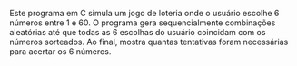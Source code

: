 Este programa em C simula um jogo de loteria onde o usuário escolhe 6 números entre 1 e 60. O programa gera sequencialmente combinações aleatórias até que todas as 6 escolhas do usuário coincidam com os números sorteados. Ao final, mostra quantas tentativas foram necessárias para acertar os 6 números.
